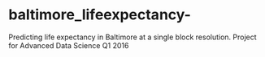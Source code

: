 # baltimore_lifeexpectancy-
Predicting life expectancy in Baltimore at a single block resolution. Project for Advanced Data Science Q1 2016 
